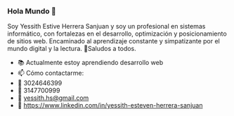 ### Hola Mundo 👋

<!--
**yessith/yessith** is a ✨ _special_ ✨ repository because its `README.md` (this file) appears on your GitHub profile.

Here are some ideas to get you started:

- 🔭 I’m currently working on ...
- 🌱 I’m currently learning ...
- 👯 I’m looking to collaborate on ...
- 🤔 I’m looking for help with ...
- 💬 Ask me about ...
- 📫 How to reach me: ...
- 😄 Pronouns: ...
- ⚡ Fun fact: ...
-->
Soy Yessith Estive Herrera Sanjuan y soy un profesional en sistemas informático, con fortalezas en el desarrollo, optimización y posicionamiento de sitios web. Encaminado al aprendizaje constante y simpatizante por el mundo digital y la lectura.
🖖Saludos a todos.
- 📚 Actualmente estoy aprendiendo desarrollo web
- 📫 Cómo contactarme:
- 📱 3024646399
- 📱 3147700999
- 📩 yessith.hs@gmail.com
- 💼 https://www.linkedin.com/in/yessith-esteven-herrera-sanjuan
